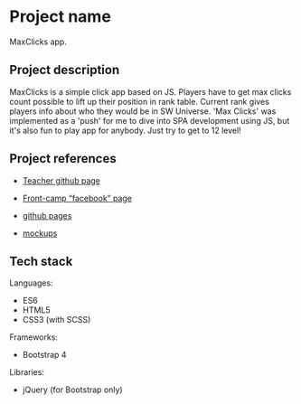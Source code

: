 # Project name

MaxClicks app.

## Project description

MaxClicks is a simple click app based on JS. Players have to get max clicks count possible to lift up their position in rank table. Current rank gives players info about who they would be in SW Universe. 'Max Clicks' was implemented as a 'push' for me to dive into SPA development using JS, but it's also fun to play app for anybody. Just try to get to 12 level!

## Project references

* [Teacher github page](https://github.com/dosandk)

* [Front-camp “facebook” page](https://www.facebook.com/groups/270300106928894/)

* [github pages](https://dmmhs.github.io/MaxClicks/)

* [mockups](https://wireframepro.mockflow.com/view/M378b133e7c4ded180a7a8efa5d5bbdc31539177628947#/page/58552349a09c49b2952697a17b0b9f91)

## Tech stack

Languages:
* ES6
* HTML5
* CSS3 (with SCSS)

Frameworks:
* Bootstrap 4

Libraries:
* jQuery (for Bootstrap only)
